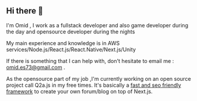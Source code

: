 ## Hi there 👋

I'm Omid , I work as a fullstack developer and also game developer during the day and opensource developer during the nights

My main experience and knowledge is in AWS services/Node.js/React.js/React.Native/Next.js/Unity

If there is something that I can help with, don't hesitate to email me : omid.es73@gmail.com .

As the opensource part of my job ,I'm currently working on an open source project call Q2a.js in my free times. It's basically a [fast and seo friendly framework](https://github.com/uchar/Q2A.js) to create your own forum/blog on top of Next.js.







